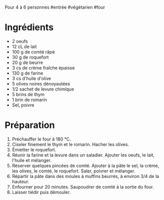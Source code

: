 Pour 4 à 6 personnes
#entrée #végétarien #four

# Ingrédients

- 2 oeufs
- 12 cL de lait
- 100 g de comté râpé
- 30 g de roquefort
- 20 g de beurre
- 3 cs de crème fraîche épaisse
- 130 g de farine
- 3 cs d'huile d'olive
- 5 olives noires dénoyautées
- $1/2$ sachet de levure chimique
- 5 brins de thym
- 1 brin de romarin
- Sel, poivre

# Préparation

1. Préchauffer le four à 180 °C. 
2. Ciseler finement le thym et le romarin. Hacher les olives. 
3. Émietter le roquefort. 
4. Réunir la farine et la levure dans un saladier. Ajouter les oeufs, le lait, l'huile et mélanger. 
5. Réserver quelques pincées de comté. Ajouter à la pâte le sel, la crème, les olives, le comté, le roquefort. Saler, poivrer et mélanger. 
6. Répartir la pâte dans des moules à muffins beurrés, à environ 3/4 de la hauteur. 
7. Enfourner pour 20 minutes. Saupoudrer de comté à la sortie du four. 
8. Laisser tiédir puis démouler. 